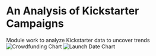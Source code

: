 # An Analysis of Kickstarter Campaigns
Module work to analyze Kickstarter data to uncover trends
![Crowdfunding Chart](https://user-images.githubusercontent.com/88861780/130371069-c3a13f14-a924-488c-a820-ea33bf69c2d7.png)
![Launch Date Chart](https://user-images.githubusercontent.com/88861780/130371086-dbabf498-913a-48d4-9527-36c451682909.png)

